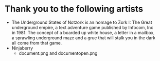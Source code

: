 # Thank you to the following artists

* The Underground States of Notzork is an homage to Zork I: The Great underground empire,
a text adventure game published by Infocom, Inc in 1981. The concept of a boarded up white
house, a letter in a mailbox, a sprawling underground maze and a grue that will stalk you
in the dark all come from that game.
* Ninjaberry
	* document.png and documentopen.png
